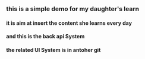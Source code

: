 ### this is a simple demo for my daughter's learn 

#### it is aim at insert the content she learns every day


#### and this is the back api System
#### the related UI System is in antoher git 
